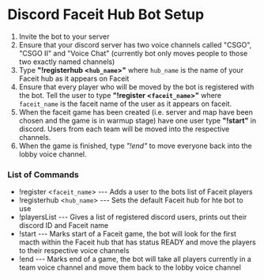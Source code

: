 # Discord Faceit Hub Bot Setup
1. Invite the bot to your server
2. Ensure that your discord server has two voice channels called "CSGO", "CSGO II" and "Voice Chat" (currently bot only moves people to those two exactly named channels)
3. Type **"!registerhub <`hub_name`>"** where `hub_name` is the name of your Faceit hub as it appears on Faceit
4. Ensure that every player who will be moved by the bot is registered with the bot. 
Tell the user to type **"!register <`faceit_name`>"** where `faceit_name` is the faceit name of the user as it appears on faceit.
5. When the faceit game has been created (i.e. server and map have been chosen and the game is in warmup stage) have one user type **"!start"** in discord. Users from each team will be moved into the respective channels.
6. When the game is finished, type *"!end"* to move everyone back into the lobby voice channel.

### List of Commands
* !register <`faceit_name`> --- Adds a user to the bots list of Faceit players
* !registerhub <`hub_name`> --- Sets the default Faceit hub for hte bot to use
* !playersList              --- Gives a list of registered discord users, prints out their discord ID and Faceit name
* !start                    --- Marks start of a Faceit game, the bot will look for the first macth within the Faceit hub that has status READY and move the players to their respective voice channels
* !end                      --- Marks end of a game, the bot will take all players currently in a team voice channel and move them back to the lobby voice channel
